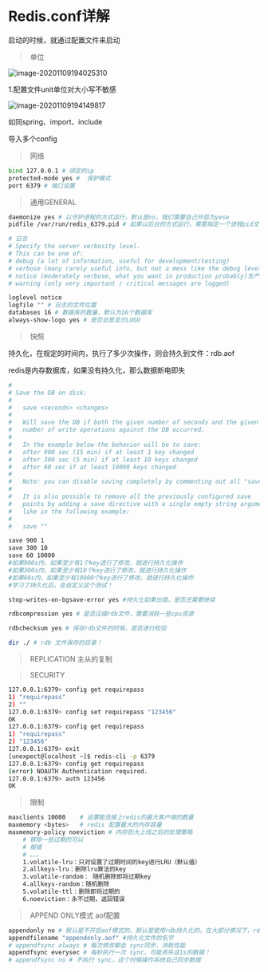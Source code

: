# Redis.conf详解

启动的时候，就通过配置文件来启动

> ​	单位

![image-20201109194025310](C:\Users\PC\AppData\Roaming\Typora\typora-user-images\image-20201109194025310.png)

1.配置文件unit单位对大小写不敏感

![image-20201109194149817](C:\Users\PC\AppData\Roaming\Typora\typora-user-images\image-20201109194149817.png)

如同spring、import、include

导入多个config

> ​	网络

```bash
bind 127.0.0.1 # 绑定的ip
protected-mode yes #  保护模式
port 6379 # 端口设置
```

> ​	通用GENERAL

```bash
daemonize yes # 以守护进程的方式运行，默认是no，我们需要自己开启为yese
pidfile /var/run/redis_6379.pid # 如果以后台的方式运行，需要指定一个进程pid文件

# 日志
# Specify the server verbosity level.
# This can be one of:
# debug (a lot of information, useful for development/testing)
# verbose (many rarely useful info, but not a mess like the debug level)
# notice (moderately verbose, what you want in production probably)生产环境
# warning (only very important / critical messages are logged)

loglevel notice
logfile "" # 日志的文件位置
databases 16 # 数据库的数量，默认为16个数据库
always-show-logo yes # 是否总是显示LOGO
```

> ​	快照

持久化，在规定的时间内，执行了多少次操作，则会持久到文件：rdb.aof

redis是内存数据库，如果没有持久化，那么数据断电即失

```bash
#
# Save the DB on disk:
#
#   save <seconds> <changes>
#
#   Will save the DB if both the given number of seconds and the given
#   number of write operations against the DB occurred.
#
#   In the example below the behavior will be to save:
#   after 900 sec (15 min) if at least 1 key changed
#   after 300 sec (5 min) if at least 10 keys changed
#   after 60 sec if at least 10000 keys changed
#
#   Note: you can disable saving completely by commenting out all "save" lines.
#
#   It is also possible to remove all the previously configured save
#   points by adding a save directive with a single empty string argument
#   like in the following example:
#
#   save ""

save 900 1
save 300 10
save 60 10000
#如果900s内，如果至少有1个key进行了修改，就进行持久化操作
#如果300s内，如果至少有10个key进行了修改，就进行持久化操作
#如果60s内，如果至少有10000个key进行了修改，就进行持久化操作
#学习了持久化后，会自定义这个测试！

stop-writes-on-bgsave-error yes #持久化如果出错，是否还需要继续

rdbcompression yes # 是否压缩rdb文件，需要消耗一些cpu资源

rdbchecksum yes # 保存rdb文件的时候，是否进行校验

dir ./ # rdb 文件保存的目录！
```

> ​	REPLICATION 主从的复制

> ​	SECURITY

```bash
127.0.0.1:6379> config get requirepass
1) "requirepass"
2) ""
127.0.0.1:6379> config set requirepass "123456"
OK
127.0.0.1:6379> config get requirepass
1) "requirepass"
2) "123456"
127.0.0.1:6379> exit
[unexpect@localhost ~]$ redis-cli -p 6379
127.0.0.1:6379> config get requirepass
(error) NOAUTH Authentication required.
127.0.0.1:6379> auth 123456
OK

```

> ​	限制

```bash
maxclients 10000	# 设置能连接上redis的最大客户端的数量
maxmemory <bytes>   # redis 配置最大的内存容量
maxmemory-policy noeviction # 内存到大上线之后的处理策略
	# 移除一些过期的可以
	# 报错
	# 。。。
    1.volatile-lru：只对设置了过期时间的key进行LRU（默认值）
    2.allkeys-lru：删除lru算法的key
    3.volatile-random： 随机删除即将过期key
    4.allkeys-random：随机删除
    5.volatile-ttl：删除即将过期的
    6.noeviction：永不过期，返回错误
```

> ​	APPEND ONLY模式 aof配置

```bash
appendonly no # 默认是不开启aof模式的，默认是使用rdb持久化的，在大部分情况下，rdb完全够用！
appendfilename "appendonly.aof" #持久化文件的名字
# appendfsync always # 每次修改都会 sync同步，消耗性能
appendfsync everysec # 每秒执行一次 sync，可能丢失这1s的数据！
# appendfsync no # 不执行 sync，这个时候操作系统自己同步数据
```

